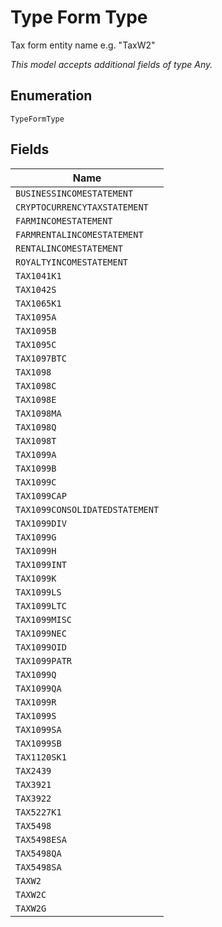 
# Type Form Type

Tax form entity name e.g. "TaxW2"

*This model accepts additional fields of type Any.*

## Enumeration

`TypeFormType`

## Fields

| Name |
|  --- |
| `BUSINESSINCOMESTATEMENT` |
| `CRYPTOCURRENCYTAXSTATEMENT` |
| `FARMINCOMESTATEMENT` |
| `FARMRENTALINCOMESTATEMENT` |
| `RENTALINCOMESTATEMENT` |
| `ROYALTYINCOMESTATEMENT` |
| `TAX1041K1` |
| `TAX1042S` |
| `TAX1065K1` |
| `TAX1095A` |
| `TAX1095B` |
| `TAX1095C` |
| `TAX1097BTC` |
| `TAX1098` |
| `TAX1098C` |
| `TAX1098E` |
| `TAX1098MA` |
| `TAX1098Q` |
| `TAX1098T` |
| `TAX1099A` |
| `TAX1099B` |
| `TAX1099C` |
| `TAX1099CAP` |
| `TAX1099CONSOLIDATEDSTATEMENT` |
| `TAX1099DIV` |
| `TAX1099G` |
| `TAX1099H` |
| `TAX1099INT` |
| `TAX1099K` |
| `TAX1099LS` |
| `TAX1099LTC` |
| `TAX1099MISC` |
| `TAX1099NEC` |
| `TAX1099OID` |
| `TAX1099PATR` |
| `TAX1099Q` |
| `TAX1099QA` |
| `TAX1099R` |
| `TAX1099S` |
| `TAX1099SA` |
| `TAX1099SB` |
| `TAX1120SK1` |
| `TAX2439` |
| `TAX3921` |
| `TAX3922` |
| `TAX5227K1` |
| `TAX5498` |
| `TAX5498ESA` |
| `TAX5498QA` |
| `TAX5498SA` |
| `TAXW2` |
| `TAXW2C` |
| `TAXW2G` |

